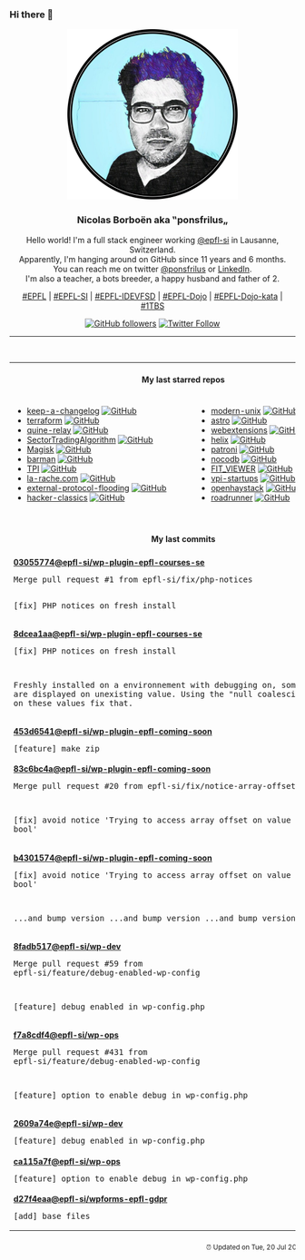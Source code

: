 ### Hi there 👋

<p align="center">
  <!-- use https://avatars.githubusercontent.com/u/176002?v=4 for your default github picture -->
  <img src="https://raw.githubusercontent.com/ponsfrilus/ponsfrilus/master/img/ponsfrilus.png" title="Nicolas Borboën aka ‟ponsfrilus„" alt="Nicolas Borboën aka ‟ponsfrilus„" />
  <h3 align="center">
    Nicolas Borboën aka ‟ponsfrilus„
  </h3>
  <p align="center">
    Hello world! I'm a full stack engineer working <a href="https://github.com/epfl-si">@epfl-si</a> in Lausanne, Switzerland.
    <br />Apparently, I'm hanging around on GitHub since 11 years and 6 months.
    <br />You can reach me on twitter <a href="https://twitter.com/ponsfrilus">@ponsfrilus</a> or <a href="http://linkedin.com/in/nicolasborboen">LinkedIn</a>.
    <br />I'm also a teacher, a bots breeder, a happy husband and father of 2.
  </p>
  <p align="center">
    <a href="https://www.epfl.ch">#EPFL</a> | 
    <a href="https://github.com/epfl-si/">#EPFL-SI</a> | 
    <a href="https://github.com/epfl-idevfsd">#EPFL-IDEVFSD</a> | 
    <a href="https://github.com/topics/epfl-dojo">#EPFL-Dojo</a> | 
    <a href="https://github.com/topics/epfl-dojo-kata">#EPFL-Dojo-kata</a> | 
    <a href="https://en.wikipedia.org/wiki/Indentation_style#Variant:_1TBS_(OTBS)">#1TBS</a>
  </p>
  <p align="center">
    <a href="https://github.com/ponsfrilus"><img alt="GitHub followers" src="https://img.shields.io/github/followers/ponsfrilus?label=Follow%20me%20on%20github&style=social"></a>
    <a href="https://twitter.com/ponsfrilus"><img alt="Twitter Follow" src="https://img.shields.io/twitter/follow/ponsfrilus?label=follow%20me%20on%20twitter&style=social"></a>
  </p>
  </p><hr><table align="center">
<tr>
<td colspan="2" align="center"><h4>My last starred repos</h4></td>
</tr>
<tr>
<td valign="top">
<ul>
<li>
<a href="https://github.com/olivierlacan/keep-a-changelog" title="If you build software, keep a changelog." target="_blank">keep-a-changelog</a>&nbsp;<a href="https://github.com/olivierlacan/keep-a-changelog" title="If you build software, keep a changelog." target="_blank"><img src="https://img.shields.io/github/stars/olivierlacan/keep-a-changelog?style=social" alt="GitHub"></a>
</li>
<li>
<a href="https://github.com/hashicorp/terraform" title="Terraform enables you to safely and predictably create, change, and improve infrastructure. It is an open source tool that codifies APIs into declarative configuration files that can be shared amongst team members, treated as code, edited, reviewed, and versioned." target="_blank">terraform</a>&nbsp;<a href="https://github.com/hashicorp/terraform" title="Terraform enables you to safely and predictably create, change, and improve infrastructure. It is an open source tool that codifies APIs into declarative configuration files that can be shared amongst team members, treated as code, edited, reviewed, and versioned." target="_blank"><img src="https://img.shields.io/github/stars/hashicorp/terraform?style=social" alt="GitHub"></a>
</li>
<li>
<a href="https://github.com/mame/quine-relay" title="An uroboros program with 100+ programming languages" target="_blank">quine-relay</a>&nbsp;<a href="https://github.com/mame/quine-relay" title="An uroboros program with 100+ programming languages" target="_blank"><img src="https://img.shields.io/github/stars/mame/quine-relay?style=social" alt="GitHub"></a>
</li>
<li>
<a href="https://github.com/KibaeKim/SectorTradingAlgorithm" title="null" target="_blank">SectorTradingAlgorithm</a>&nbsp;<a href="https://github.com/KibaeKim/SectorTradingAlgorithm" title="null" target="_blank"><img src="https://img.shields.io/github/stars/KibaeKim/SectorTradingAlgorithm?style=social" alt="GitHub"></a>
</li>
<li>
<a href="https://github.com/topjohnwu/Magisk" title="The Magic Mask for Android" target="_blank">Magisk</a>&nbsp;<a href="https://github.com/topjohnwu/Magisk" title="The Magic Mask for Android" target="_blank"><img src="https://img.shields.io/github/stars/topjohnwu/Magisk?style=social" alt="GitHub"></a>
</li>
<li>
<a href="https://github.com/EnterpriseDB/barman" title="Barman - Backup and Recovery Manager for PostgreSQL" target="_blank">barman</a>&nbsp;<a href="https://github.com/EnterpriseDB/barman" title="Barman - Backup and Recovery Manager for PostgreSQL" target="_blank"><img src="https://img.shields.io/github/stars/EnterpriseDB/barman?style=social" alt="GitHub"></a>
</li>
<li>
<a href="https://github.com/Bakbat/TPI" title="Gestions Des Membres Pour Une Association" target="_blank">TPI</a>&nbsp;<a href="https://github.com/Bakbat/TPI" title="Gestions Des Membres Pour Une Association" target="_blank"><img src="https://img.shields.io/github/stars/Bakbat/TPI?style=social" alt="GitHub"></a>
</li>
<li>
<a href="https://github.com/la-rache/la-rache.com" title="Site web la-rache.com" target="_blank">la-rache.com</a>&nbsp;<a href="https://github.com/la-rache/la-rache.com" title="Site web la-rache.com" target="_blank"><img src="https://img.shields.io/github/stars/la-rache/la-rache.com?style=social" alt="GitHub"></a>
</li>
<li>
<a href="https://github.com/fingerprintjs/external-protocol-flooding" title="Scheme flooding vulnerability: how it works and why it is a threat to anonymous browsing" target="_blank">external-protocol-flooding</a>&nbsp;<a href="https://github.com/fingerprintjs/external-protocol-flooding" title="Scheme flooding vulnerability: how it works and why it is a threat to anonymous browsing" target="_blank"><img src="https://img.shields.io/github/stars/fingerprintjs/external-protocol-flooding?style=social" alt="GitHub"></a>
</li>
<li>
<a href="https://github.com/jsomers/hacker-classics" title="Classic Hacker News stories" target="_blank">hacker-classics</a>&nbsp;<a href="https://github.com/jsomers/hacker-classics" title="Classic Hacker News stories" target="_blank"><img src="https://img.shields.io/github/stars/jsomers/hacker-classics?style=social" alt="GitHub"></a>
</li>
</ul>
<img width="450" height="1" /></td>
<td valign="top">
<ul>
<li>
<a href="https://github.com/ibraheemdev/modern-unix" title="A collection of modern/faster/saner alternatives to common unix commands." target="_blank">modern-unix</a>&nbsp;<a href="https://github.com/ibraheemdev/modern-unix" title="A collection of modern/faster/saner alternatives to common unix commands." target="_blank"><img src="https://img.shields.io/github/stars/ibraheemdev/modern-unix?style=social" alt="GitHub"></a>
</li>
<li>
<a href="https://github.com/snowpackjs/astro" title="🚀🧑‍🚀 Keep your eyes to the skies, astronauts!" target="_blank">astro</a>&nbsp;<a href="https://github.com/snowpackjs/astro" title="🚀🧑‍🚀 Keep your eyes to the skies, astronauts!" target="_blank"><img src="https://img.shields.io/github/stars/snowpackjs/astro?style=social" alt="GitHub"></a>
</li>
<li>
<a href="https://github.com/w3c/webextensions" title="Charter and administrivia for the WebExtensions Community Group (WECG)" target="_blank">webextensions</a>&nbsp;<a href="https://github.com/w3c/webextensions" title="Charter and administrivia for the WebExtensions Community Group (WECG)" target="_blank"><img src="https://img.shields.io/github/stars/w3c/webextensions?style=social" alt="GitHub"></a>
</li>
<li>
<a href="https://github.com/helix-editor/helix" title="A post-modern modal text editor." target="_blank">helix</a>&nbsp;<a href="https://github.com/helix-editor/helix" title="A post-modern modal text editor." target="_blank"><img src="https://img.shields.io/github/stars/helix-editor/helix?style=social" alt="GitHub"></a>
</li>
<li>
<a href="https://github.com/zalando/patroni" title="A template for PostgreSQL High Availability with Etcd, Consul, ZooKeeper, or Kubernetes" target="_blank">patroni</a>&nbsp;<a href="https://github.com/zalando/patroni" title="A template for PostgreSQL High Availability with Etcd, Consul, ZooKeeper, or Kubernetes" target="_blank"><img src="https://img.shields.io/github/stars/zalando/patroni?style=social" alt="GitHub"></a>
</li>
<li>
<a href="https://github.com/nocodb/nocodb" title="🔥 🔥  The Open Source Airtable alternative. " target="_blank">nocodb</a>&nbsp;<a href="https://github.com/nocodb/nocodb" title="🔥 🔥  The Open Source Airtable alternative. " target="_blank"><img src="https://img.shields.io/github/stars/nocodb/nocodb?style=social" alt="GitHub"></a>
</li>
<li>
<a href="https://github.com/FazlijaYlli/FIT_VIEWER" title="This is the repository for my graduation project. FIT_VIEWER is a PHP & JS website where you are able to upload a ".fit" file, and view all of its content with graphics and statistics, all dynamically generated." target="_blank">FIT_VIEWER</a>&nbsp;<a href="https://github.com/FazlijaYlli/FIT_VIEWER" title="This is the repository for my graduation project. FIT_VIEWER is a PHP & JS website where you are able to upload a ".fit" file, and view all of its content with graphics and statistics, all dynamically generated." target="_blank"><img src="https://img.shields.io/github/stars/FazlijaYlli/FIT_VIEWER?style=social" alt="GitHub"></a>
</li>
<li>
<a href="https://github.com/epfl-si/vpi-startups" title="null" target="_blank">vpi-startups</a>&nbsp;<a href="https://github.com/epfl-si/vpi-startups" title="null" target="_blank"><img src="https://img.shields.io/github/stars/epfl-si/vpi-startups?style=social" alt="GitHub"></a>
</li>
<li>
<a href="https://github.com/seemoo-lab/openhaystack" title="Build your own 'AirTags' 🏷 today! Framework for tracking personal Bluetooth devices via Apple's massive Find My network." target="_blank">openhaystack</a>&nbsp;<a href="https://github.com/seemoo-lab/openhaystack" title="Build your own 'AirTags' 🏷 today! Framework for tracking personal Bluetooth devices via Apple's massive Find My network." target="_blank"><img src="https://img.shields.io/github/stars/seemoo-lab/openhaystack?style=social" alt="GitHub"></a>
</li>
<li>
<a href="https://github.com/spiral/roadrunner" title="High-performance PHP application server, load-balancer and process manager written in Golang" target="_blank">roadrunner</a>&nbsp;<a href="https://github.com/spiral/roadrunner" title="High-performance PHP application server, load-balancer and process manager written in Golang" target="_blank"><img src="https://img.shields.io/github/stars/spiral/roadrunner?style=social" alt="GitHub"></a>
</li>
</ul>
<img width="450" height="1" /></td>
</tr>
<tr>
<td colspan="2" align="center"><h4>My last commits</h4></td>
</tr>
<tr>
        <td colspan="2">
          <div><strong><a href="https://api.github.com/repos/epfl-si/wp-plugin-epfl-courses-se/commits/03055774cc7859748b3d7764be6440228937acb8" title="2021-06-30T14:03:38.000+02:00" target="_blank">03055774</a><a href="https://github.com/epfl-si">@epfl-si</a><a href="https://github.com/epfl-si/wp-plugin-epfl-courses-se" title="null">/wp-plugin-epfl-courses-se</a></strong></div>
          <pre>Merge pull request #1 from epfl-si/fix/php-notices

[fix] PHP notices on fresh install</pre>
        </td>
        </tr><tr>
        <td colspan="2">
          <div><strong><a href="https://api.github.com/repos/epfl-si/wp-plugin-epfl-courses-se/commits/8dcea1aa779c2cd48ab8976262049a4324c536be" title="2021-06-30T12:47:52.000+02:00" target="_blank">8dcea1aa</a><a href="https://github.com/epfl-si">@epfl-si</a><a href="https://github.com/epfl-si/wp-plugin-epfl-courses-se" title="null">/wp-plugin-epfl-courses-se</a></strong></div>
          <pre>[fix] PHP notices on fresh install

Freshly installed on a environnement with debugging on, some notices are 
displayed on unexisting value. Using the "null coalescing operator" on 
these values fix that.</pre>
        </td>
        </tr><tr>
        <td colspan="2">
          <div><strong><a href="https://api.github.com/repos/epfl-si/wp-plugin-epfl-coming-soon/commits/453d6541876dabd6242665ccec1cbda3fae2256c" title="2021-06-25T08:55:19.000+02:00" target="_blank">453d6541</a><a href="https://github.com/epfl-si">@epfl-si</a><a href="https://github.com/epfl-si/wp-plugin-epfl-coming-soon" title="Basic WordPress plugin that allows to display a coming soon / maintenance page. Rest API status + wp cli maintenance-mode.">/wp-plugin-epfl-coming-soon</a></strong></div>
          <pre>[feature] make zip</pre>
        </td>
        </tr><tr>
        <td colspan="2">
          <div><strong><a href="https://api.github.com/repos/epfl-si/wp-plugin-epfl-coming-soon/commits/83c6bc4a595b0ee46040d8ebd634ef8ba23422b7" title="2021-06-25T08:25:20.000+02:00" target="_blank">83c6bc4a</a><a href="https://github.com/epfl-si">@epfl-si</a><a href="https://github.com/epfl-si/wp-plugin-epfl-coming-soon" title="Basic WordPress plugin that allows to display a coming soon / maintenance page. Rest API status + wp cli maintenance-mode.">/wp-plugin-epfl-coming-soon</a></strong></div>
          <pre>Merge pull request #20 from epfl-si/fix/notice-array-offset

[fix] avoid notice 'Trying to access array offset on value of type bool'</pre>
        </td>
        </tr><tr>
        <td colspan="2">
          <div><strong><a href="https://api.github.com/repos/epfl-si/wp-plugin-epfl-coming-soon/commits/b430157473ff835cffbb6dc46d9c87146bea3245" title="2021-06-24T17:18:07.000+02:00" target="_blank">b4301574</a><a href="https://github.com/epfl-si">@epfl-si</a><a href="https://github.com/epfl-si/wp-plugin-epfl-coming-soon" title="Basic WordPress plugin that allows to display a coming soon / maintenance page. Rest API status + wp cli maintenance-mode.">/wp-plugin-epfl-coming-soon</a></strong></div>
          <pre>[fix] avoid notice 'Trying to access array offset on value of type bool'

...and bump version
...and bump version
...and bump version</pre>
        </td>
        </tr><tr>
        <td colspan="2">
          <div><strong><a href="https://api.github.com/repos/epfl-si/wp-dev/commits/8fadb51775d5e907cd20d79922eba9a1e85f73b2" title="2021-06-24T12:09:05.000+02:00" target="_blank">8fadb517</a><a href="https://github.com/epfl-si">@epfl-si</a><a href="https://github.com/epfl-si/wp-dev" title="Development environment for the EPFL VPSI WordPress service">/wp-dev</a></strong></div>
          <pre>Merge pull request #59 from epfl-si/feature/debug-enabled-wp-config

[feature] debug enabled in wp-config.php</pre>
        </td>
        </tr><tr>
        <td colspan="2">
          <div><strong><a href="https://api.github.com/repos/epfl-si/wp-ops/commits/f7a8cdf4c0de2852392edcad9b45490204b97a75" title="2021-06-24T12:07:57.000+02:00" target="_blank">f7a8cdf4</a><a href="https://github.com/epfl-si">@epfl-si</a><a href="https://github.com/epfl-si/wp-ops" title="DevOps infrastructure for the WordPress-at-EFPL project">/wp-ops</a></strong></div>
          <pre>Merge pull request #431 from epfl-si/feature/debug-enabled-wp-config

[feature] option to enable debug in wp-config.php</pre>
        </td>
        </tr><tr>
        <td colspan="2">
          <div><strong><a href="https://api.github.com/repos/epfl-si/wp-dev/commits/2609a74ef89bf1725b0e750b76a5b73bec31c947" title="2021-06-24T12:04:00.000+02:00" target="_blank">2609a74e</a><a href="https://github.com/epfl-si">@epfl-si</a><a href="https://github.com/epfl-si/wp-dev" title="Development environment for the EPFL VPSI WordPress service">/wp-dev</a></strong></div>
          <pre>[feature] debug enabled in wp-config.php</pre>
        </td>
        </tr><tr>
        <td colspan="2">
          <div><strong><a href="https://api.github.com/repos/epfl-si/wp-ops/commits/ca115a7f82564b2365e966fa5a9d1712dc47a22d" title="2021-06-24T12:03:02.000+02:00" target="_blank">ca115a7f</a><a href="https://github.com/epfl-si">@epfl-si</a><a href="https://github.com/epfl-si/wp-ops" title="DevOps infrastructure for the WordPress-at-EFPL project">/wp-ops</a></strong></div>
          <pre>[feature] option to enable debug in wp-config.php</pre>
        </td>
        </tr><tr>
        <td colspan="2">
          <div><strong><a href="https://api.github.com/repos/epfl-si/wpforms-epfl-gdpr/commits/d27f4eaae3c7afb96d93dab8fa3d565ea60faf89" title="2021-06-23T08:57:11.000+02:00" target="_blank">d27f4eaa</a><a href="https://github.com/epfl-si">@epfl-si</a><a href="https://github.com/epfl-si/wpforms-epfl-gdpr" title="WPForms EPFL GDPR is a WPForms addon that add EPFL specific functionalities in relation to the GDPR.">/wpforms-epfl-gdpr</a></strong></div>
          <pre>[add] base files</pre>
        </td>
        </tr><tfoot>
<tr>
<td colspan="2" align="right">
<img width="900" height="1" />
<small>⏰ Updated on Tue, 20 Jul 2021 13:45:20 GMT</small>
</td>
</tr>
</tfoot>
<br />
</table>
